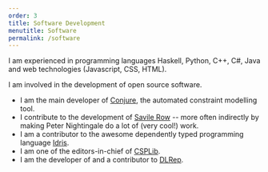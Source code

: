 ```yaml
---
order: 3
title: Software Development
menutitle: Software
permalink: /software
---
```


I am experienced in programming languages Haskell, Python, C++, C#, Java and web technologies (Javascript, CSS, HTML).

I am involved in the development of open source software.

- I am the main developer of [Conjure](http://www.github.com/conjure-cp), the automated constraint modelling tool.
- I contribute to the development of [Savile Row](https://www-users.york.ac.uk/peter.nightingale/savilerow) -- more often indirectly by making Peter Nightingale do a lot of (very cool!) work.
- I am a contributor to the awesome dependently typed programming language [Idris](http://github.com/idris-lang/Idris-dev).
- I am one of the editors-in-chief of [CSPLib](http://github.com/csplib/csplib).
- I am the developer of and a contributor to [DLRep](http://github.com/dlrep/dlrep).

